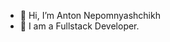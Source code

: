 - 👋 Hi, I’m Anton Nepomnyashchikh
- 👀 I am a Fullstack Developer.

<!---
anepomnyaschih/anepomnyaschih is a ✨ special ✨ repository because its `README.md` (this file) appears on your GitHub profile.
You can click the Preview link to take a look at your changes.
--->
